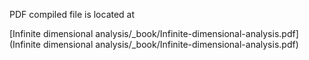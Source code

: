 PDF compiled file is located at

[Infinite dimensional analysis/_book/Infinite-dimensional-analysis.pdf](Infinite dimensional analysis/_book/Infinite-dimensional-analysis.pdf)
